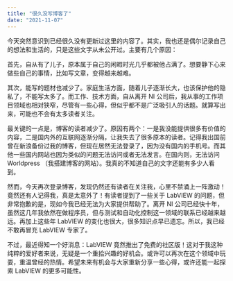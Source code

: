 ```yaml
---
title: "很久没写博客了"
date: "2021-11-07"
---
```


今天突然意识到已经很久没有更新过这里的内容了。其实，我也还是偶尔记录自己的想法和生活的，只是这些文字从未公开过。主要有几个原因：

首先，自从有了儿子，原本属于自己的闲暇时光几乎都被他占满了。想要静下心来做些自己的事情，比如写文章，变得越来越难。

其次，能写的题材也减少了。家庭生活方面，随着儿子逐渐长大，也该保护他的隐私了，不能写太多了。而工作、技术方面，自从离开 NI 公司后，我从事的工作项目领域也相对狭窄，尽管有一些心得，但似乎都不是广泛吸引人的话题。就算写出来，可能也不会有太多读者关注。

最关键的一点是，博客的读者减少了。原因有两个：一是我没能提供很多有价值的内容，二是国内外的互联网逐渐分隔，让我失去了很多原本的读者。记得我出国前曾在新浪备份过我的博客，但现在居然无法登录了，因为没有国内的手机号。而其他一些国内网站也因为类似的问题无法访问或者无法发言。在国内则，无法访问 Worldpress （我搭建博客的网站）。我真的不知道自己的文字还能有多少人看到。

然而，今天再次登录博客，发现仍然还有读者在关注我，心里不禁涌上一阵激动！竟然还有人记得我，真是太意外了！有读者提到了一些关于 LabVIEW 的问题，但非常抱歉的是，现如今我已经无法为大家提供帮助了。离开 NI 公司已经快十年，虽然这几年我依然在做程序员，但与测试和自动化控制这一领域的联系已经越来越远。再加上这些年 LabVIEW 的变化也很大，很多知识点早已遗忘。所以，我已经不敢再冒充 LabVIEW 专家了。

不过，最近得知一个好消息：LabVIEW 竟然推出了免费的社区版！这对于我这种纯粹的爱好者来说，无疑是一个重拾兴趣的好机会。或许可以再次在这个领域中玩耍，重温曾经的热情。希望未来有机会与大家重新分享一些心得，或许还能一起探索 LabVIEW 的更多可能性。
